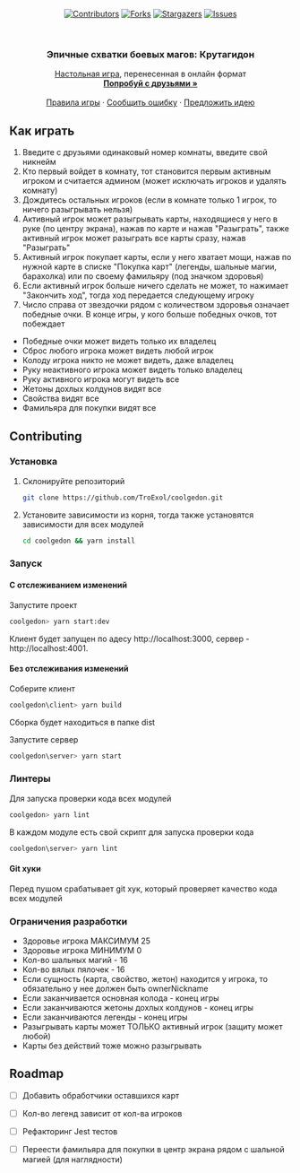<div align="center">

[![Contributors][contributors-shield]][contributors-url]
[![Forks][forks-shield]][forks-url]
[![Stargazers][stars-shield]][stars-url]
[![Issues][issues-shield]][issues-url]

</div>

<br />
<div align="center">
<h3 align="center">Эпичные схватки боевых магов: Крутагидон</h3>

  <p align="center">
    <a href="https://hobbygames.ru/jepichnie-shvatki-boevih-magov-krutagidon">Настольная игра</a>, перенесенная в онлайн формат
    <br />
    <a href="https://troexol.ru"><strong>Попробуй с друзьями »</strong></a>
    <br />
    <br />
    <a href="https://hobbygames.ru/download/rules/ESW_DeckBuilding_rulebook.pdf">Правила игры</a>
    ·
    <a href="https://github.com/TroExol/coolgedon/issues/new?labels=bug&template=bug-report---.md">Сообщить ошибку</a>
    ·
    <a href="https://github.com/TroExol/coolgedon/issues/new?labels=enhancement&template=feature-request---.md">Предложить идею</a>
  </p>
</div>

## Как играть

1. Введите с друзьями одинаковый номер комнаты, введите свой никнейм
2. Кто первый войдет в комнату, тот становится первым активным игроком и считается админом (может исключать игроков и удалять комнату)
3. Дождитесь остальных игроков (если в комнате только 1 игрок, то ничего разыгрывать нельзя)
4. Активный игрок может разыгрывать карты, находящиеся у него в руке (по центру экрана), нажав по карте и нажав "Разыграть", также активный игрок может разыграть все карты сразу, нажав "Разыграть"
5. Активный игрок покупает карты, если у него хватает мощи, нажав по нужной карте в списке "Покупка карт" (легенды, шальные магии, барахолка) или по своему фамильяру (под значком здоровья)
6. Если активный игрок больше ничего сделать не может, то нажимает "Закончить ход", тогда ход передается следующему игроку
7. Число справа от звездочки рядом с количеством здоровья означает победные очки. В конце игры, у кого больше победных очков, тот побеждает

- Победные очки может видеть только их владелец
- Сброс любого игрока может видеть любой игрок
- Колоду игрока никто не может видеть, даже владелец
- Руку неактивного игрока может видеть только владелец
- Руку активного игрока могут видеть все
- Жетоны дохлых колдунов видят все
- Свойства видят все
- Фамильяра для покупки видят все


## Contributing

### Установка

1. Склонируйте репозиторий
   ```sh
   git clone https://github.com/TroExol/coolgedon.git
   ```
2. Установите зависимости из корня, тогда также установятся зависимости для всех модулей
   ```sh
   cd coolgedon && yarn install
   ```

### Запуск

#### С отслеживанием изменений

Запустите проект
```sh
coolgedon> yarn start:dev
```
Клиент будет запущен по адесу http://localhost:3000, сервер - http://localhost:4001.

#### Без отслеживания изменений

Соберите клиент
```sh
coolgedon\client> yarn build
```
Сборка будет находиться в папке dist

Запустите сервер
```sh
coolgedon\server> yarn start
```

### Линтеры

Для запуска проверки кода всех модулей
```sh
coolgedon> yarn lint
```

В каждом модуле есть свой скрипт для запуска проверки кода
```sh
coolgedon\server> yarn lint
```

#### Git хуки

Перед пушом срабатывает git хук, который проверяет качество кода всех модулей

### Ограничения разработки

- Здоровье игрока МАКСИМУМ 25
- Здоровье игрока МИНИМУМ 0
- Кол-во шальных магий - 16
- Кол-во вялых пялочек - 16
- Если сущность (карта, свойство, жетон) находится у игрока, то обязательно у нее должен быть ownerNickname
- Если заканчивается основная колода - конец игры
- Если заканчиваются жетоны дохлых колдунов - конец игры
- Если заканчиваются легенды - конец игры
- Разыгрывать карты может ТОЛЬКО активный игрок (защиту может любой)
- Карты без действий тоже можно разыгрывать


## Roadmap

- [ ] Добавить обработчики оставшихся карт
- [ ] Кол-во легенд зависит от кол-ва игроков
- [ ] Рефакторинг Jest тестов
- [ ] Переести фамильяра для покупки в центр экрана рядом с шальной магией (для наглядности)





<!-- MARKDOWN LINKS & IMAGES -->
[contributors-shield]: https://img.shields.io/github/contributors/TroExol/coolgedon.svg?style=for-the-badge
[contributors-url]: https://github.com/TroExol/coolgedon/graphs/contributors
[forks-shield]: https://img.shields.io/github/forks/TroExol/coolgedon.svg?style=for-the-badge
[forks-url]: https://github.com/TroExol/coolgedon/network/members
[stars-shield]: https://img.shields.io/github/stars/TroExol/coolgedon.svg?style=for-the-badge
[stars-url]: https://github.com/TroExol/coolgedon/stargazers
[issues-shield]: https://img.shields.io/github/issues/TroExol/coolgedon.svg?style=for-the-badge
[issues-url]: https://github.com/TroExol/coolgedon/issues
